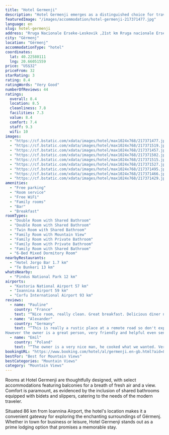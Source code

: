 ```yaml
---
title: "Hotel Germenji"
description: "Hotel Germenji emerges as a distinguished choice for travelers seeking a blend of comfort and convenience in Gërmenj."
featuredImage: "/images/accommodation/hotel-germenji-217371477.jpg"
language: en
slug: hotel-germenji
address: "Rruga Nacionale Erseke-Leskovik ,21st km Rruga nacionale Erseke-Leskovik ,21st km, 7401 Gërmenj, Albania"
city: "Gërmenj"
location: "Gërmenj"
accommodationType: "hotel"
coordinates:
  lat: 40.22580111
  lng: 20.66051559
price: "US$32"
priceFrom: 32
starRating: 3
rating: 8.4
ratingWords: "Very Good"
numberOfReviews: 44
ratings:
  overall: 8.4
  location: 8.5
  cleanliness: 7.8
  facilities: 7.3
  value: 8.4
  comfort: 7.4
  staff: 9.3
  wifi: 10
images:
  - "https://cf.bstatic.com/xdata/images/hotel/max1024x768/217371477.jpg?k=cbc99acd65a74a55262dbbd6ac03b51f20cdcc7df5aae5370be4c7e2b218dbb6&o=&hp=1"
  - "https://cf.bstatic.com/xdata/images/hotel/max1024x768/217371519.jpg?k=df1e5282411f98e7ef121fad55bda80b1aeb103815c08b26ba6d9dfae156fd6d&o=&hp=1"
  - "https://cf.bstatic.com/xdata/images/hotel/max1024x768/217371457.jpg?k=b6bb63f5ce592d5f3358fa63e34fff47c1a0fc867bc2bda0542031ce372a42fa&o=&hp=1"
  - "https://cf.bstatic.com/xdata/images/hotel/max1024x768/217371502.jpg?k=1b8346f6a5bc94e0b49ee3c0cd4f1c136150ae9ce7fdbb72dd6e4c299b2ed378&o=&hp=1"
  - "https://cf.bstatic.com/xdata/images/hotel/max1024x768/217371515.jpg?k=2ba9d3ae3d03974e0d7d2d32b8ed33195d573d08106adc20c3a4f6c6eaf9fec4&o=&hp=1"
  - "https://cf.bstatic.com/xdata/images/hotel/max1024x768/217371527.jpg?k=b5e4fefb3e4f5f860392b442eab63924a4d199e663612fb1dea6ea7001f16772&o=&hp=1"
  - "https://cf.bstatic.com/xdata/images/hotel/max1024x768/217371495.jpg?k=0af0c89ea70e38e4b3a57f7014fbd1b90cd076f3818f1f06330c5baaff874f60&o=&hp=1"
  - "https://cf.bstatic.com/xdata/images/hotel/max1024x768/217371466.jpg?k=2e7c0c48120a58f72f07af4af1a04ad13de890a26247ae48bfb2aca1a5f8534b&o=&hp=1"
  - "https://cf.bstatic.com/xdata/images/hotel/max1024x768/217371429.jpg?k=072f6530efea4a186c929317062d6002c9367e35af3fa5b47b9488364be36b71&o=&hp=1"
amenities:
  - "Free parking"
  - "Room service"
  - "Free WiFi"
  - "Family rooms"
  - "Bar"
  - "Breakfast"
roomTypes:
  - "Double Room with Shared Bathroom"
  - "Double Room with Shared Bathroom"
  - "Twin Room with Shared Bathroom"
  - "Family Room with Mountain View"
  - "Family Room with Private Bathroom"
  - "Family Room with Private Bathroom"
  - "Family Room with Shared Bathroom"
  - "6-Bed Mixed Dormitory Room"
nearbyRestaurants:
  - "Hotel Jorgo Bar 1.7 km"
  - "Te Bunkeri 13 km"
whatsNearby:
  - "Pindus National Park 12 km"
airports:
  - "Kastoria National Airport 57 km"
  - "Ioannina Airport 59 km"
  - "Corfu International Airport 93 km"
reviews:
  - name: "Pauline"
    country: "France"
    text: "“Nice room, really clean. Great breakfast. Delicious diner near the fireplace. Friendly staff”"
  - name: "Alexander"
    country: "Germany"
    text: "“This is really a rustic place at a remote road so don't expect luxury.
However the owner is a great person, very friendly and helpful even sending a car to deliver a forgotten t-Shirt to me (Thanks again :-) . Owner speaks very well English. It...”"
  - name: "Emil"
    country: "Poland"
    text: "“The owner is a very nice man, he cooked what we wanted. Very good coffee and eating. Fantastic silence, a lot of stars on heaven in the night - the lack of sorrounded lights causes it. Lovely place. Big balcony. The room with balcony is quite cold.”"
bookingURL: "https://www.booking.com/hotel/al/germenji.en-gb.html?aid=8035640"
bestFor: "Best for Mountain Views"
bestCategories: "Mountain Views"
category: "Mountain Views"
---
```


Rooms at Hotel Germenji are thoughtfully designed, with select accommodations featuring balconies for a breath of fresh air and a view. Comfort is paramount, as evidenced by the inclusion of shared bathrooms equipped with bidets and slippers, catering to the needs of the modern traveler.

Situated 86 km from Ioannina Airport, the hotel's location makes it a convenient gateway for exploring the enchanting surroundings of Gërmenj. Whether in town for business or leisure, Hotel Germenji stands out as a prime lodging option that promises a memorable stay.